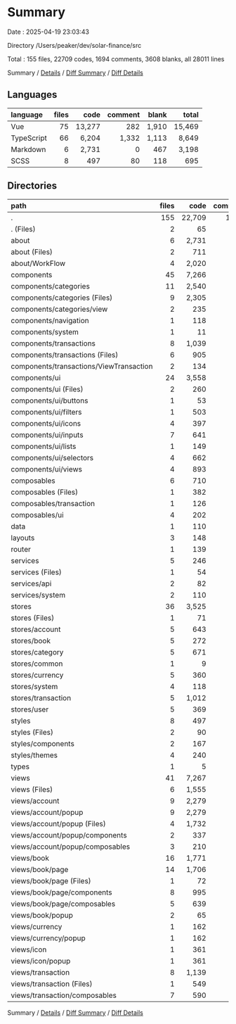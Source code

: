 # Summary

Date : 2025-04-19 23:03:43

Directory /Users/peaker/dev/solar-finance/src

Total : 155 files,  22709 codes, 1694 comments, 3608 blanks, all 28011 lines

Summary / [Details](details.md) / [Diff Summary](diff.md) / [Diff Details](diff-details.md)

## Languages
| language | files | code | comment | blank | total |
| :--- | ---: | ---: | ---: | ---: | ---: |
| Vue | 75 | 13,277 | 282 | 1,910 | 15,469 |
| TypeScript | 66 | 6,204 | 1,332 | 1,113 | 8,649 |
| Markdown | 6 | 2,731 | 0 | 467 | 3,198 |
| SCSS | 8 | 497 | 80 | 118 | 695 |

## Directories
| path | files | code | comment | blank | total |
| :--- | ---: | ---: | ---: | ---: | ---: |
| . | 155 | 22,709 | 1,694 | 3,608 | 28,011 |
| . (Files) | 2 | 65 | 9 | 10 | 84 |
| about | 6 | 2,731 | 0 | 467 | 3,198 |
| about (Files) | 2 | 711 | 0 | 149 | 860 |
| about/WorkFlow | 4 | 2,020 | 0 | 318 | 2,338 |
| components | 45 | 7,266 | 157 | 1,015 | 8,438 |
| components/categories | 11 | 2,540 | 62 | 388 | 2,990 |
| components/categories (Files) | 9 | 2,305 | 57 | 357 | 2,719 |
| components/categories/view | 2 | 235 | 5 | 31 | 271 |
| components/navigation | 1 | 118 | 1 | 7 | 126 |
| components/system | 1 | 11 | 0 | 3 | 14 |
| components/transactions | 8 | 1,039 | 23 | 129 | 1,191 |
| components/transactions (Files) | 6 | 905 | 21 | 116 | 1,042 |
| components/transactions/ViewTransaction | 2 | 134 | 2 | 13 | 149 |
| components/ui | 24 | 3,558 | 71 | 488 | 4,117 |
| components/ui (Files) | 2 | 260 | 8 | 32 | 300 |
| components/ui/buttons | 1 | 53 | 1 | 6 | 60 |
| components/ui/filters | 1 | 503 | 14 | 73 | 590 |
| components/ui/icons | 4 | 397 | 6 | 53 | 456 |
| components/ui/inputs | 7 | 641 | 8 | 92 | 741 |
| components/ui/lists | 1 | 149 | 6 | 20 | 175 |
| components/ui/selectors | 4 | 662 | 11 | 96 | 769 |
| components/ui/views | 4 | 893 | 17 | 116 | 1,026 |
| composables | 6 | 710 | 145 | 154 | 1,009 |
| composables (Files) | 1 | 382 | 69 | 83 | 534 |
| composables/transaction | 1 | 126 | 42 | 25 | 193 |
| composables/ui | 4 | 202 | 34 | 46 | 282 |
| data | 1 | 110 | 11 | 26 | 147 |
| layouts | 3 | 148 | 4 | 21 | 173 |
| router | 1 | 139 | 16 | 10 | 165 |
| services | 5 | 246 | 111 | 70 | 427 |
| services (Files) | 1 | 54 | 22 | 11 | 87 |
| services/api | 2 | 82 | 31 | 36 | 149 |
| services/system | 2 | 110 | 58 | 23 | 191 |
| stores | 36 | 3,525 | 675 | 526 | 4,726 |
| stores (Files) | 1 | 71 | 10 | 10 | 91 |
| stores/account | 5 | 643 | 164 | 119 | 926 |
| stores/book | 5 | 272 | 64 | 42 | 378 |
| stores/category | 5 | 671 | 104 | 120 | 895 |
| stores/common | 1 | 9 | 1 | 1 | 11 |
| stores/currency | 5 | 360 | 60 | 69 | 489 |
| stores/system | 4 | 118 | 54 | 21 | 193 |
| stores/transaction | 5 | 1,012 | 96 | 76 | 1,184 |
| stores/user | 5 | 369 | 122 | 68 | 559 |
| styles | 8 | 497 | 80 | 118 | 695 |
| styles (Files) | 2 | 90 | 14 | 20 | 124 |
| styles/components | 2 | 167 | 17 | 28 | 212 |
| styles/themes | 4 | 240 | 49 | 70 | 359 |
| types | 1 | 5 | 0 | 0 | 5 |
| views | 41 | 7,267 | 486 | 1,191 | 8,944 |
| views (Files) | 6 | 1,555 | 26 | 176 | 1,757 |
| views/account | 9 | 2,279 | 122 | 380 | 2,781 |
| views/account/popup | 9 | 2,279 | 122 | 380 | 2,781 |
| views/account/popup (Files) | 4 | 1,732 | 43 | 285 | 2,060 |
| views/account/popup/components | 2 | 337 | 2 | 55 | 394 |
| views/account/popup/composables | 3 | 210 | 77 | 40 | 327 |
| views/book | 16 | 1,771 | 147 | 351 | 2,269 |
| views/book/page | 14 | 1,706 | 145 | 341 | 2,192 |
| views/book/page (Files) | 1 | 72 | 7 | 17 | 96 |
| views/book/page/components | 8 | 995 | 25 | 170 | 1,190 |
| views/book/page/composables | 5 | 639 | 113 | 154 | 906 |
| views/book/popup | 2 | 65 | 2 | 10 | 77 |
| views/currency | 1 | 162 | 3 | 25 | 190 |
| views/currency/popup | 1 | 162 | 3 | 25 | 190 |
| views/icon | 1 | 361 | 6 | 52 | 419 |
| views/icon/popup | 1 | 361 | 6 | 52 | 419 |
| views/transaction | 8 | 1,139 | 182 | 207 | 1,528 |
| views/transaction (Files) | 1 | 549 | 7 | 83 | 639 |
| views/transaction/composables | 7 | 590 | 175 | 124 | 889 |

Summary / [Details](details.md) / [Diff Summary](diff.md) / [Diff Details](diff-details.md)